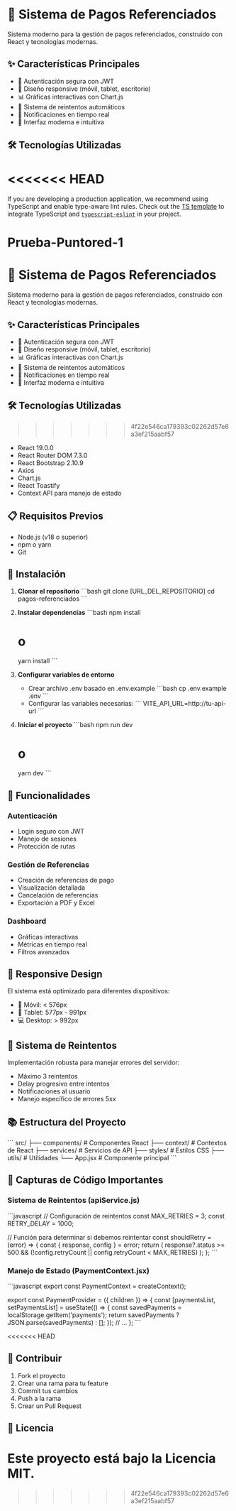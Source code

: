 # 🚀 Sistema de Pagos Referenciados

Sistema moderno para la gestión de pagos referenciados, construido con React y tecnologías modernas.

## ✨ Características Principales

- 🔐 Autenticación segura con JWT
- 📱 Diseño responsive (móvil, tablet, escritorio)
- 📊 Gráficas interactivas con Chart.js
- 🔄 Sistema de reintentos automáticos
- 📨 Notificaciones en tiempo real
- 🎨 Interfaz moderna e intuitiva

## 🛠️ Tecnologías Utilizadas

<<<<<<< HEAD
=======
If you are developing a production application, we recommend using TypeScript and enable type-aware lint rules. Check out the [TS template](https://github.com/vitejs/vite/tree/main/packages/create-vite/template-react-ts) to integrate TypeScript and [`typescript-eslint`](https://typescript-eslint.io) in your project.
# Prueba-Puntored-1

# 🚀 Sistema de Pagos Referenciados

Sistema moderno para la gestión de pagos referenciados, construido con React y tecnologías modernas.

## ✨ Características Principales

- 🔐 Autenticación segura con JWT
- 📱 Diseño responsive (móvil, tablet, escritorio)
- 📊 Gráficas interactivas con Chart.js
- 🔄 Sistema de reintentos automáticos
- 📨 Notificaciones en tiempo real
- 🎨 Interfaz moderna e intuitiva

## 🛠️ Tecnologías Utilizadas

>>>>>>> 4f22e546ca179393c02262d57e6a3ef215aabf57
- React 19.0.0
- React Router DOM 7.3.0
- React Bootstrap 2.10.9
- Axios
- Chart.js
- React Toastify
- Context API para manejo de estado

## 📋 Requisitos Previos

- Node.js (v18 o superior)
- npm o yarn
- Git

## 🚀 Instalación

1. **Clonar el repositorio**
   \`\`\`bash
   git clone [URL_DEL_REPOSITORIO]
   cd pagos-referenciados
   \`\`\`

2. **Instalar dependencias**
   \`\`\`bash
   npm install
   # o
   yarn install
   \`\`\`

3. **Configurar variables de entorno**
   - Crear archivo .env basado en .env.example
   \`\`\`bash
   cp .env.example .env
   \`\`\`
   - Configurar las variables necesarias:
   \`\`\`
   VITE_API_URL=http://tu-api-url
   \`\`\`

4. **Iniciar el proyecto**
   \`\`\`bash
   npm run dev
   # o
   yarn dev
   \`\`\`

## 🌟 Funcionalidades

### Autenticación
- Login seguro con JWT
- Manejo de sesiones
- Protección de rutas

### Gestión de Referencias
- Creación de referencias de pago
- Visualización detallada
- Cancelación de referencias
- Exportación a PDF y Excel

### Dashboard
- Gráficas interactivas
- Métricas en tiempo real
- Filtros avanzados

## 📱 Responsive Design

El sistema está optimizado para diferentes dispositivos:

- 📱 Móvil: < 576px
- 📱 Tablet: 577px - 991px
- 💻 Desktop: > 992px

## 🔄 Sistema de Reintentos

Implementación robusta para manejar errores del servidor:

- Máximo 3 reintentos
- Delay progresivo entre intentos
- Notificaciones al usuario
- Manejo específico de errores 5xx

## 📚 Estructura del Proyecto

\`\`\`
src/
├── components/     # Componentes React
├── context/       # Contextos de React
├── services/      # Servicios de API
├── styles/        # Estilos CSS
├── utils/         # Utilidades
└── App.jsx        # Componente principal
\`\`\`

## 📸 Capturas de Código Importantes

### Sistema de Reintentos (apiService.js)
\`\`\`javascript
// Configuración de reintentos
const MAX_RETRIES = 3;
const RETRY_DELAY = 1000;

// Función para determinar si debemos reintentar
const shouldRetry = (error) => {
  const { response, config } = error;
  return (
    response?.status >= 500 &&
    (!config.retryCount || config.retryCount < MAX_RETRIES)
  );
};
\`\`\`

### Manejo de Estado (PaymentContext.jsx)
\`\`\`javascript
export const PaymentContext = createContext();

export const PaymentProvider = ({ children }) => {
  const [paymentsList, setPaymentsList] = useState(() => {
    const savedPayments = localStorage.getItem('payments');
    return savedPayments ? JSON.parse(savedPayments) : [];
  });
  // ...
};
\`\`\`

<<<<<<< HEAD
## 🤝 Contribuir

1. Fork el proyecto
2. Crear una rama para tu feature
3. Commit tus cambios
4. Push a la rama
5. Crear un Pull Request

## 📄 Licencia

Este proyecto está bajo la Licencia MIT.
=======

>>>>>>> 4f22e546ca179393c02262d57e6a3ef215aabf57
